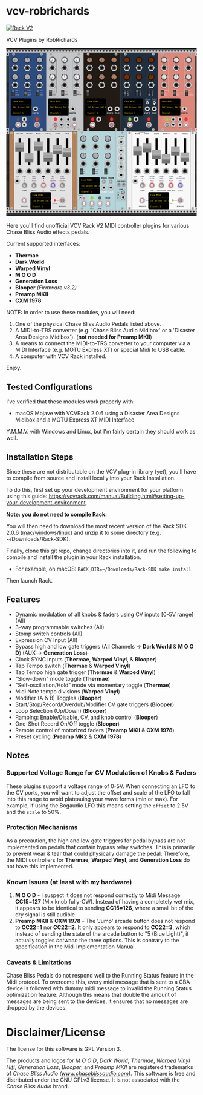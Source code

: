 # vcv-robrichards
[![Rack V2](https://circleci.com/gh/rhrhunter/vcv-robrichards/tree/v2.svg?style=svg)](https://circleci.com/gh/rhrhunter/vcv-robrichards/tree/v2)

VCV Plugins by RobRichards

![RobRichards Plugins](plugins.png)

Here you'll find unofficial VCV Rack V2 MIDI controller plugins for various Chase Bliss Audio effects pedals.

Current supported interfaces:

* **Thermae**
* **Dark World**
* **Warped Vinyl**
* **M O O D**
* **Generation Loss**
* **Blooper** *(Firmware v3.2)*
* **Preamp MKII**
* **CXM 1978**

NOTE: In order to use these modules, you will need:

1. One of the physical Chase Bliss Audio Pedals listed above.
2. A MIDI-to-TRS converter (e.g. 'Chase Bliss Audio Midibox' or a 'Disaster Area Designs Midibox'). (**not needed for Preamp MKII**)
3. A means to connect the MIDI-to-TRS converter to your computer via a MIDI Interface (e.g. MOTU Express XT) or special Midi to USB cable.
4. A computer with VCV Rack installed.

Enjoy.

## Tested Configurations

I've verified that these modules work properly with:

* macOS Mojave with VCVRack 2.0.6 using a Disaster Area Designs Midibox and a MOTU Express XT MIDI Interface

Y.M.M.V. with Windows and Linux, but I'm fairly certain they should work as well.

## Installation Steps

Since these are not distributable on the VCV plug-in library (yet), you'll have to compile
from source and install locally into your Rack Installation.

To do this, first set up your development environment for your platform using this guide: https://vcvrack.com/manual/Building.html#setting-up-your-development-environment.

**Note: you do not need to compile Rack.**

You will then need to download the most recent version of the Rack SDK 2.0.6 ([mac](https://vcvrack.com/downloads/Rack-SDK-2.0.6-mac.zip)/[windows](https://vcvrack.com/downloads/Rack-SDK-2.0.6-win.zip)/[linux](https://vcvrack.com/downloads/Rack-SDK-2.0.6-lin.zip)) and unzip it to some directory (e.g. ~/Downloads/Rack-SDK).

Finally, clone this git repo, change directories into it, and run the following to compile and install the plugin in your Rack installation.

* For example, on macOS: `RACK_DIR=~/Downloads/Rack-SDK make install`

Then launch Rack.

## Features
* Dynamic modulation of all knobs & faders using CV inputs [0-5V range] (All)
* 3-way programmable switches (All)
* Stomp switch controls (All)
* Expression CV Input (All)
* Bypass high and low gate triggers (All Channels -> **Dark World** & **M O O D**) (AUX -> **Generation Loss**)
* Clock SYNC inputs (**Thermae**, **Warped Vinyl**, & **Blooper**)
* Tap Tempo switch (**Thermae** & **Warped Vinyl**)
* Tap Tempo high gate trigger (**Thermae** & **Warped Vinyl**)
* "Slow-down" mode toggle (**Thermae**)
* "Self-oscillation/Hold" mode via momentary toggle (**Thermae**)
* Midi Note tempo divisions (**Warped Vinyl**)
* Modifier (A & B) Toggles (**Blooper**)
* Start/Stop/Record/Overdub/Modifier CV gate triggers (**Blooper**)
* Loop Selection (Up/Down) (**Blooper**)
* Ramping: Enable/Disable, CV, and knob control (**Blooper**)
* One-Shot Record On/Off toggle (**Blooper**)
* Remote control of motorized faders (**Preamp MKII** & **CXM 1978**)
* Preset cycling (**Preamp MK2** & **CXM 1978**)

## Notes

### Supported Voltage Range for CV Modulation of Knobs & Faders

These plugins support a voltage range of 0-5V. When connecting an LFO to the CV ports, you will want to adjust the offset and scale of the LFO to fall into this range to avoid plateauing your wave forms (min or max). For example, if using the Bogaudio LFO this means setting the `offset` to 2.5V and the `scale` to 50%.

### Protection Mechanisms

As a precaution, the high and low gate triggers for pedal bypass are not implemented on pedals that contain bypass relay switches. This is primarily to prevent wear & tear that could physically damage the pedal. Therefore, the MIDI controllers for **Thermae**, **Warped Vinyl**, and **Generation Loss** do not have this implemented.

### Known Issues (at least with my hardware)
1. **M O O D** - I suspect it does not respond correctly to Midi Message **CC15=127** (Mix knob fully-CW). Instead of having a completely wet mix, it appears to be identical to sending **CC15=126**, where a small bit of the dry signal is still audible.
2. **Preamp MKII** & **CXM 1978** - The 'Jump' arcade button does not respond to **CC22=1** nor **CC22=2**. It only appears to respond to **CC22=3**, which instead of sending the state of the arcade button to "5 (Blue Light)", it actually toggles *between* the three options. This is contrary to the specification in the Midi Implementation Manual.

### Caveats & Limitations

Chase Bliss Pedals do not respond well to the Running Status feature in the Midi protocol. To overcome this, every midi message that is sent to a CBA device is followed with dummy midi message to invalid the Running Status optimization feature. Although this means that double the amount of messages are being sent to the devices, it ensures that no messages are dropped by the devices.

# Disclaimer/License

The license for this software is GPL Version 3.

The products and logos for *M O O D*, *Dark World*, *Thermae*, *Warped Vinyl Hifi*, *Generation Loss*, *Blooper*, and *Preamp MKII* are registered trademarks of *Chase Bliss Audio (www.chaseblissaudio.com)*. This software is free and distributed under the GNU GPLv3 license. It is not associated with the *Chase Bliss Audio* brand.
